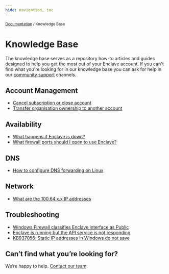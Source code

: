 ```yaml
---
hide: navigation, toc
---
```


<small>[Documentation](/) / Knowledge Base</small>

# Knowledge Base

The knowledge base serves as a repository how-to articles and guides designed to help you get the most out of your Enclave account. If you can't find what you're looking for in our knowledge base you can ask for help in our [community support](/community-support/) channels.

## Account Management

- [Cancel subscription or close account](/kb/cancel-subscription)
- [Transfer organisation ownership to another account](/kb/transfer-ownership)

## Availability

- [What happens if Enclave is down?](/kb/what-happens-if-enclave-is-down)
- [What firewall ports should I open to use Enclave?](/kb/firewall-ports)

## DNS

- [How to configure DNS forwarding on Linux](/kb/how-to-configure-dns-forwarding-on-linux)

## Network

- [What are the 100.64.x.x IP addresses](/kb/what-are-100.64.x.x-ip-addresses)

## Troubleshooting

- [Windows Firewall classifies Enclave interface as Public](/kb/windows-firewall-classifies-enclave-interface-as-public)
- [Enclave is running but the API service is not responding](/kb/enclave-is-running-but-the-api-service-is-not-responding)
- [KB937056: Static IP addresses in Windows do not save](/kb/static-ip-addresses-in-windows-do-not-save)

<!-- - [Certificate lifetime management and best practice](/kb/certificate-lifetime-management-and-best-practice) -->

## Can’t find what you’re looking for?
We’re happy to help. [Contact our team](mailto:support@enclave.io).
